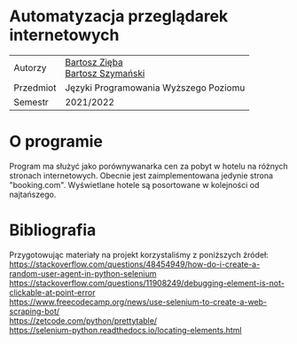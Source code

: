 # Automatyzacja przeglądarek internetowych
|    |      |
| --- | --- | 
|Autorzy | [Bartosz Zięba](https://github.com/bobusbogdan)  <br/>[Bartosz Szymański](https://github.com/szymanskji)
|Przedmiot| Języki Programowania Wyższego Poziomu 
|Semestr| 2021/2022   
# O programie
Program ma służyć jako porównywanarka cen za pobyt w hotelu na różnych stronach internetowych. Obecnie jest zaimplementowana jedynie strona "booking.com". Wyświetlane hotele są posortowane w kolejności od najtańszego. 
# Bibliografia
Przygotowując materiały na projekt korzystaliśmy z poniższych źródeł:</br>
https://stackoverflow.com/questions/48454949/how-do-i-create-a-random-user-agent-in-python-selenium \
https://stackoverflow.com/questions/11908249/debugging-element-is-not-clickable-at-point-error \
https://www.freecodecamp.org/news/use-selenium-to-create-a-web-scraping-bot/ \
https://zetcode.com/python/prettytable/ \
https://selenium-python.readthedocs.io/locating-elements.html
